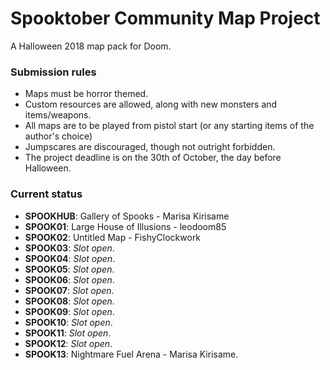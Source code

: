 # Spooktober Community Map Project

A Halloween 2018 map pack for Doom.

### Submission rules

- Maps must be horror themed.
- Custom resources are allowed, along with new monsters and items/weapons.
- All maps are to be played from pistol start (or any starting items of the
  author's choice)
- Jumpscares are discouraged, though not outright forbidden.
- The project deadline is on the 30th of October, the day before Halloween.

### Current status

- **SPOOKHUB**: Gallery of Spooks - Marisa Kirisame
- **SPOOK01**: Large House of Illusions - leodoom85
- **SPOOK02**: Untitled Map - FishyClockwork
- **SPOOK03**: *Slot open*.
- **SPOOK04**: *Slot open*.
- **SPOOK05**: *Slot open*.
- **SPOOK06**: *Slot open*.
- **SPOOK07**: *Slot open*.
- **SPOOK08**: *Slot open*.
- **SPOOK09**: *Slot open*.
- **SPOOK10**: *Slot open*.
- **SPOOK11**: *Slot open*.
- **SPOOK12**: *Slot open*.
- **SPOOK13**: Nightmare Fuel Arena - Marisa Kirisame.
